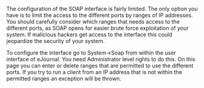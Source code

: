 <properties date="2016-06-24"
SortOrder="100"
/>

The configuration of the SOAP interface is fairly limited. The only option you have is to limit the access to the different ports by ranges of IP addresses. You should carefully consider which ranges that needs access to the different ports, as SOAP opens for easier brute force exploitation of your system. If malicious hackers get access to the interface this could jeopardize the security of your system.

To configure the interface go to System-&gt;Soap from within the user interface of eJournal. You need Administrator level rights to do this. On this page you can enter or delete ranges that are permitted to use the different ports. If you try to run a client from an IP address that is not within the permitted ranges an exception will be thrown.
